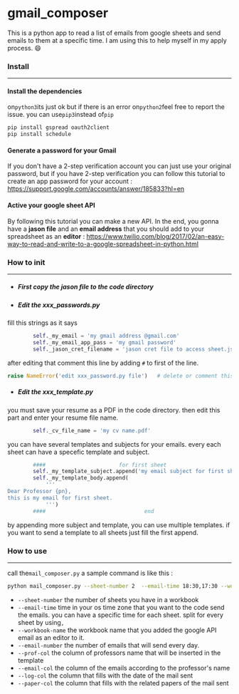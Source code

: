 # gmail_composer
This is a python app to read a list of emails from google sheets and send emails to them at a specific time.
I am using this to help myself in my apply process. :smile:



### Install

------------


#### Install the dependencies
on```python3```its just ok but if there is an error on```python2```feel free to report the issue.
you can use```pip3```instead of```pip```
```bash
pip install gspread oauth2client
pip install schedule
```
#### Generate a password for your Gmail
If you don't have a 2-step verification account you can just use your original password, but if you have 2-step verification you can follow this tutorial to create an app password for your account :
    https://support.google.com/accounts/answer/185833?hl=en

#### Active your google sheet API
By following this tutorial you can make a new API.
In the end, you gonna have a **jason file** and an **email address** that you should add to your spreadsheet as an **editor** :
https://www.twilio.com/blog/2017/02/an-easy-way-to-read-and-write-to-a-google-spreadsheet-in-python.html


### How to init

------------
- ##### First copy the jason file to the code directory
- #####    Edit the xxx_passwords.py
fill this strings as it says
```python
        self._my_email = 'my gmail address @gmail.com'
        self._my_email_app_pass = 'my gmail password'
        self._jason_cret_filename = 'jason cret file to access sheet.json'
```
after editing that comment this line by adding ```#``` to first of the line.
```python
raise NameError('edit xxx_password.py file')   # delete or comment this line after you edited this file
```
- #####    Edit the xxx_template.py
you must save your resume as a PDF in the code directory.
then edit this part and enter your resume file name. 
```python
        self._cv_file_name = 'my cv name.pdf'
```
you can have several templates and subjects for your emails.
every each sheet can have a specefic template and subject.
```python
        ####                       for first sheet                      ####
        self._my_template_subject.append('my email subject for first sheet')
        self._my_template_body.append(
            '''
Dear Professor {pn},
this is my email for first sheet.
            ''')
        ####                               end                           ####
```
by appending more subject and template, you can use multiple templates.
if you want to send a template to all sheets just fill the first append.

### How to use

------------
call the`mail_composer.py`
a sample command is like this :
```bash
python mail_composer.py --sheet-number 2  --email-time 18:30,17:30 --workbook-name mysheet  --email-number 150 --prof-col 1 --email-col 2 --log-col 4 --paper-col 3
```
- `--sheet-number`
the number of sheets you have in a workbook
- `--email-time`
time in your os time zone that you want to the code send the emails.
you can have a specific time for each sheet. split for every sheet by using`,`
- `--workbook-name`
the workbook name that you added the google API email as an editor to it.
- `--email-number`
the number of emails that will send every day.
- `--prof-col`
the column of professors name that will be inserted in the template
- `--email-col`
the column of the emails according to the professor's name 
- `--log-col`
the column that fills with the date of the mail sent
- `--paper-col`
the column that fills with the related papers of the mail sent
